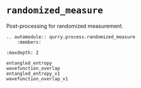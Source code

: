 # `randomized_measure`

Post-processing for randomized measurement.

```{eval-rst}
.. automodule:: qurry.process.randomized_measure
    :members:
```

```{toctree}
:maxdepth: 2

entangled_entropy
wavefunction_overlap
entangled_entropy_v1
wavefunction_overlap_v1

```
